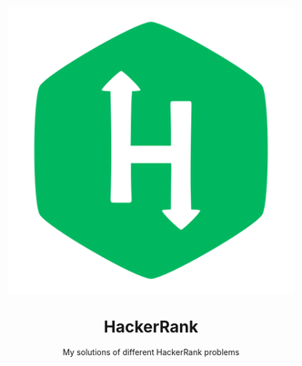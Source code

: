 <p align='center'>
  <img src='./assets/Hackerrank_logo.png' alt='HackerRank logo'/>
  <h1 align='center'>HackerRank</h1>
</p>
<p align='center'>
  My solutions of different HackerRank problems
</p>
